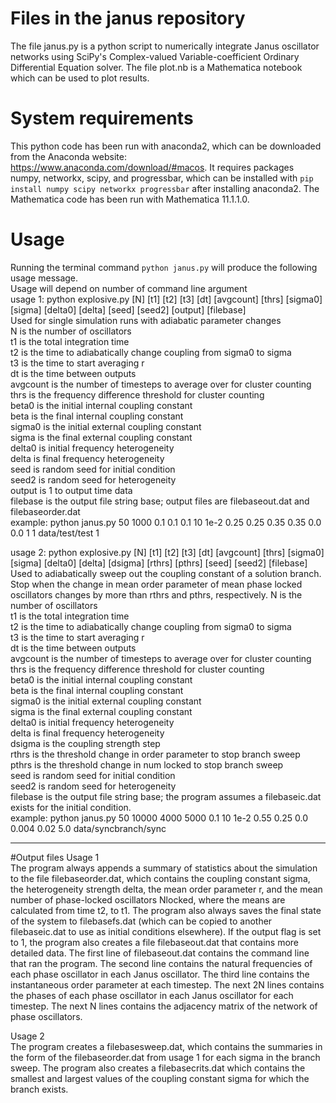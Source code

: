 # Files in the janus repository 
The file janus.py is a python script to numerically integrate Janus oscillator networks using SciPy's Complex-valued Variable-coefficient Ordinary Differential Equation solver.  The file plot.nb is a Mathematica notebook which can be used to plot results.
# System requirements
This python code has been run with anaconda2, which can be downloaded from the Anaconda website: https://www.anaconda.com/download/#macos.  It requires packages numpy, networkx, scipy, and progressbar, which can be installed with `pip install numpy scipy networkx progressbar` after installing anaconda2.  The Mathematica code has been run with Mathematica 11.1.1.0.
# Usage
Running the terminal command `python janus.py` will produce the following usage message.  
Usage will depend on number of command line argument  
usage 1: python explosive.py [N] [t1] [t2] [t3] [dt] [avgcount] [thrs] [sigma0] [sigma] [delta0] [delta] [seed] [seed2] [output] [filebase]  
Used for single simulation runs with adiabatic parameter changes  
N is the number of oscillators  
t1 is the total integration time  
t2 is the time to adiabatically change coupling from sigma0 to sigma  
t3 is the time to start averaging r  
dt is the time between outputs  
avgcount is the number of timesteps to average over for cluster counting  
thrs is the frequency difference threshold for cluster counting  
beta0 is the initial internal coupling constant  
beta is the final internal coupling constant  
sigma0 is the initial external coupling constant  
sigma is the final external coupling constant  
delta0 is initial frequency heterogeneity   
delta is final frequency heterogeneity   
seed is random seed for initial condition  
seed2 is random seed for heterogeneity  
output is 1 to output time data  
filebase is the output file string base; output files are filebaseout.dat and filebaseorder.dat  
example: python janus.py 50 1000 0.1 0.1 0.1 10 1e-2 0.25 0.25 0.35 0.35 0.0 0.0 1 1 data/test/test 1  

usage 2: python explosive.py [N] [t1] [t2] [t3] [dt] [avgcount] [thrs] [sigma0] [sigma] [delta0] [delta] [dsigma] [rthrs] [pthrs] [seed] [seed2] [filebase]   
Used to adiabatically sweep out the coupling constant of a solution branch.  Stop when the change in mean order parameter of mean phase locked oscillators changes by more than rthrs and pthrs, respectively.
N is the number of oscillators  
t1 is the total integration time  
t2 is the time to adiabatically change coupling from sigma0 to sigma  
t3 is the time to start averaging r  
dt is the time between outputs  
avgcount is the number of timesteps to average over for cluster counting  
thrs is the frequency difference threshold for cluster counting  
beta0 is the initial internal coupling constant  
beta is the final internal coupling constant  
sigma0 is the initial external coupling constant  
sigma is the final external coupling constant  
delta0 is initial frequency heterogeneity   
delta is final frequency heterogeneity   
dsigma is the coupling strength step  
rthrs is the threshold change in order parameter to stop branch sweep  
pthrs is the threshold change in num locked to stop branch sweep  
seed is random seed for initial condition  
seed2 is random seed for heterogeneity  
filebase is the output file string base; the program assumes a filebaseic.dat exists for the initial condition.  
example: python janus.py 50 10000 4000 5000 0.1 10 1e-2 0.55 0.25 0.0 0.004 0.02 5.0 data/syncbranch/sync  
___
#Output files
Usage 1  
The program always appends a summary of statistics about the simulation to the file filebaseorder.dat, which contains the coupling constant sigma, the heterogeneity strength delta, the mean order parameter r, and the mean number of phase-locked oscillators Nlocked, where the means are calculated from time t2, to t1. The program also always saves the final state of the system to filebasefs.dat (which can be copied to another filebaseic.dat to use as initial conditions elsewhere). If the output flag is set to 1, the program also creates a file filebaseout.dat that contains more detailed data.  The first line of filebaseout.dat contains the command line that ran the program.  The second line contains the natural frequencies of each phase oscillator in each Janus oscillator.  The third line contains the instantaneous order parameter at each timestep.  The next 2N lines contains the phases of each phase oscillator in each Janus oscillator for each timestep. The next N lines contains the adjacency matrix of the network of phase oscillators.  

Usage 2  
The program creates a filebasesweep.dat, which contains the summaries in the form of the filebaseorder.dat from usage 1 for each sigma in the branch sweep.  The program also creates a filebasecrits.dat which contains the smallest and largest values of the coupling constant sigma for which the branch exists.
